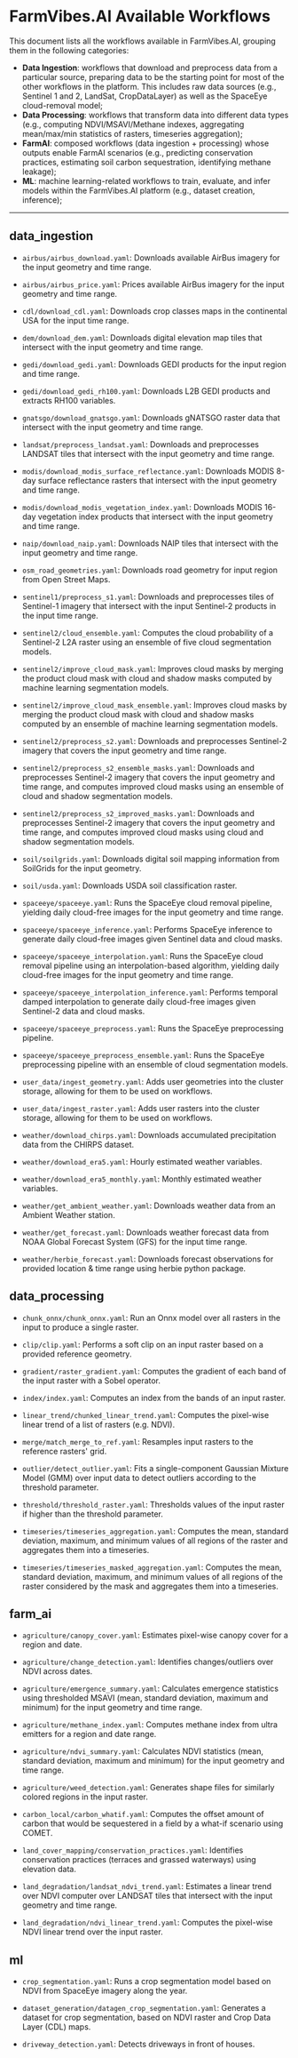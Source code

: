 # FarmVibes.AI Available Workflows

This document lists all the workflows available in FarmVibes.AI, grouping them in the following categories:

- **Data Ingestion**: workflows that download and preprocess data from a particular source, preparing data to be the starting point for most of the other workflows in the platform.
This includes raw data sources (e.g., Sentinel 1 and 2, LandSat, CropDataLayer) as well as the SpaceEye cloud-removal model;
- **Data Processing**: workflows that transform data into different data types (e.g., computing NDVI/MSAVI/Methane indexes, aggregating mean/max/min statistics of rasters, timeseries aggregation);
- **FarmAI**:  composed workflows (data ingestion + processing) whose outputs enable FarmAI scenarios (e.g., predicting conservation practices, estimating soil carbon sequestration, identifying methane leakage);
- **ML**: machine learning-related workflows to train, evaluate, and infer models within the FarmVibes.AI platform (e.g., dataset creation, inference);

---------

## data_ingestion

- `airbus/airbus_download.yaml`: Downloads available AirBus imagery for the input geometry and time range.

- `airbus/airbus_price.yaml`: Prices available AirBus imagery for the input geometry and time range.

- `cdl/download_cdl.yaml`: Downloads crop classes maps in the continental USA for the input time range.

- `dem/download_dem.yaml`: Downloads digital elevation map tiles that intersect with the input geometry and time range.

- `gedi/download_gedi.yaml`: Downloads GEDI products for the input region and time range.

- `gedi/download_gedi_rh100.yaml`: Downloads L2B GEDI products and extracts RH100 variables.

- `gnatsgo/download_gnatsgo.yaml`: Downloads gNATSGO raster data that intersect with the input geometry and time range.

- `landsat/preprocess_landsat.yaml`: Downloads and preprocesses LANDSAT tiles that intersect with the input geometry and time range.

- `modis/download_modis_surface_reflectance.yaml`: Downloads MODIS 8-day surface reflectance rasters that intersect with the input geometry and time range.

- `modis/download_modis_vegetation_index.yaml`: Downloads MODIS 16-day vegetation index products that intersect with the input geometry and time range.

- `naip/download_naip.yaml`: Downloads NAIP tiles that intersect with the input geometry and time range.

- `osm_road_geometries.yaml`: Downloads road geometry for input region from Open Street Maps.

- `sentinel1/preprocess_s1.yaml`: Downloads and preprocesses tiles of Sentinel-1 imagery that intersect with the input Sentinel-2 products in the input time range.

- `sentinel2/cloud_ensemble.yaml`: Computes the cloud probability of a Sentinel-2 L2A raster using an ensemble of five cloud segmentation models.

- `sentinel2/improve_cloud_mask.yaml`: Improves cloud masks by merging the product cloud mask with cloud and shadow masks computed by machine learning segmentation models.

- `sentinel2/improve_cloud_mask_ensemble.yaml`: Improves cloud masks by merging the product cloud mask with cloud and shadow masks computed by an ensemble of machine learning segmentation models.

- `sentinel2/preprocess_s2.yaml`: Downloads and preprocesses Sentinel-2 imagery that covers the input geometry and time range.

- `sentinel2/preprocess_s2_ensemble_masks.yaml`: Downloads and preprocesses Sentinel-2 imagery that covers the input geometry and time range, and computes improved cloud masks using an ensemble of cloud and shadow segmentation models.

- `sentinel2/preprocess_s2_improved_masks.yaml`: Downloads and preprocesses Sentinel-2 imagery that covers the input geometry and time range, and computes improved cloud masks using cloud and shadow segmentation models.

- `soil/soilgrids.yaml`: Downloads digital soil mapping information from SoilGrids for the input geometry.

- `soil/usda.yaml`: Downloads USDA soil classification raster.

- `spaceeye/spaceeye.yaml`: Runs the SpaceEye cloud removal pipeline, yielding daily cloud-free images for the input geometry and time range.

- `spaceeye/spaceeye_inference.yaml`: Performs SpaceEye inference to generate daily cloud-free images given Sentinel data and cloud masks.

- `spaceeye/spaceeye_interpolation.yaml`: Runs the SpaceEye cloud removal pipeline using an interpolation-based algorithm, yielding daily cloud-free images for the input geometry and time range.

- `spaceeye/spaceeye_interpolation_inference.yaml`: Performs temporal damped interpolation to generate daily cloud-free images given Sentinel-2 data and cloud masks.

- `spaceeye/spaceeye_preprocess.yaml`: Runs the SpaceEye preprocessing pipeline.

- `spaceeye/spaceeye_preprocess_ensemble.yaml`: Runs the SpaceEye preprocessing pipeline with an ensemble of cloud segmentation models.

- `user_data/ingest_geometry.yaml`: Adds user geometries into the cluster storage, allowing for them to be used on workflows.

- `user_data/ingest_raster.yaml`: Adds user rasters into the cluster storage, allowing for them to be used on workflows.

- `weather/download_chirps.yaml`: Downloads accumulated precipitation data from the CHIRPS dataset.

- `weather/download_era5.yaml`: Hourly estimated weather variables.

- `weather/download_era5_monthly.yaml`: Monthly estimated weather variables.

- `weather/get_ambient_weather.yaml`: Downloads weather data from an Ambient Weather station.

- `weather/get_forecast.yaml`: Downloads weather forecast data from NOAA Global Forecast System (GFS) for the input time range.

- `weather/herbie_forecast.yaml`: Downloads forecast observations for provided location & time range using herbie python package.


## data_processing

- `chunk_onnx/chunk_onnx.yaml`: Run an Onnx model over all rasters in the input to produce a single raster.

- `clip/clip.yaml`: Performs a soft clip on an input raster based on a provided reference geometry.

- `gradient/raster_gradient.yaml`: Computes the gradient of each band of the input raster with a Sobel operator.

- `index/index.yaml`: Computes an index from the bands of an input raster.

- `linear_trend/chunked_linear_trend.yaml`: Computes the pixel-wise linear trend of a list of rasters (e.g. NDVI).

- `merge/match_merge_to_ref.yaml`: Resamples input rasters to the reference rasters' grid.

- `outlier/detect_outlier.yaml`: Fits a single-component Gaussian Mixture Model (GMM) over input data to detect outliers according to the threshold parameter.

- `threshold/threshold_raster.yaml`: Thresholds values of the input raster if higher than the threshold parameter.

- `timeseries/timeseries_aggregation.yaml`: Computes the mean, standard deviation, maximum, and minimum values of all regions of the raster and aggregates them into a timeseries.

- `timeseries/timeseries_masked_aggregation.yaml`: Computes the mean, standard deviation, maximum, and minimum values of all regions of the raster considered by the mask and aggregates them into a timeseries.


## farm_ai

- `agriculture/canopy_cover.yaml`: Estimates pixel-wise canopy cover for a region and date.

- `agriculture/change_detection.yaml`: Identifies changes/outliers over NDVI across dates.

- `agriculture/emergence_summary.yaml`: Calculates emergence statistics using thresholded MSAVI (mean, standard deviation, maximum and minimum) for the input geometry and time range.

- `agriculture/methane_index.yaml`: Computes methane index from ultra emitters for a region and date range.

- `agriculture/ndvi_summary.yaml`: Calculates NDVI statistics (mean, standard deviation, maximum and minimum) for the input geometry and time range.

- `agriculture/weed_detection.yaml`: Generates shape files for similarly colored regions in the input raster.

- `carbon_local/carbon_whatif.yaml`: Computes the offset amount of carbon that would be sequestered in a field by a what-if scenario using COMET.

- `land_cover_mapping/conservation_practices.yaml`: Identifies conservation practices (terraces and grassed waterways) using elevation data.

- `land_degradation/landsat_ndvi_trend.yaml`: Estimates a linear trend over NDVI computer over LANDSAT tiles that intersect with the input geometry and time range.

- `land_degradation/ndvi_linear_trend.yaml`: Computes the pixel-wise NDVI linear trend over the input raster.


## ml

- `crop_segmentation.yaml`: Runs a crop segmentation model based on NDVI from SpaceEye imagery along the year.

- `dataset_generation/datagen_crop_segmentation.yaml`: Generates a dataset for crop segmentation, based on NDVI raster and Crop Data Layer (CDL) maps.

- `driveway_detection.yaml`: Detects driveways in front of houses.


